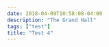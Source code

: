 ```yaml
---
date: 2018-04-09T10:58:08-04:00
description: "The Grand Hall"
tags: ["test"]
title: "Test 4"
---
```

